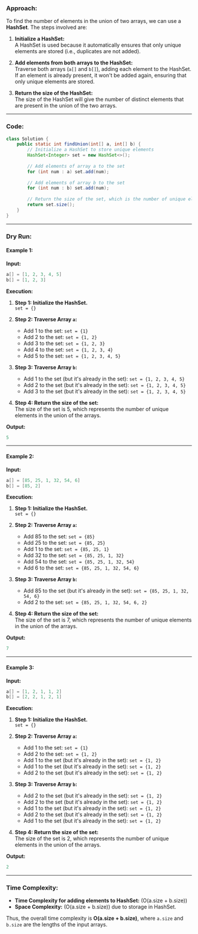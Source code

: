 ### **Approach:**

To find the number of elements in the union of two arrays, we can use a **HashSet**. The steps involved are:

1. **Initialize a HashSet:**  
   A HashSet is used because it automatically ensures that only unique elements are stored (i.e., duplicates are not added).

2. **Add elements from both arrays to the HashSet:**  
   Traverse both arrays (`a[]` and `b[]`), adding each element to the HashSet. If an element is already present, it won't be added again, ensuring that only unique elements are stored.

3. **Return the size of the HashSet:**  
   The size of the HashSet will give the number of distinct elements that are present in the union of the two arrays.

---

### **Code:**

```java
class Solution {
    public static int findUnion(int[] a, int[] b) {
        // Initialize a HashSet to store unique elements
        HashSet<Integer> set = new HashSet<>();
        
        // Add elements of array a to the set
        for (int num : a) set.add(num);
        
        // Add elements of array b to the set
        for (int num : b) set.add(num);
        
        // Return the size of the set, which is the number of unique elements
        return set.size();
    }
}
```

---

### **Dry Run:**

#### **Example 1:**

**Input:**
```java
a[] = [1, 2, 3, 4, 5]
b[] = [1, 2, 3]
```

**Execution:**

1. **Step 1: Initialize the HashSet.**  
   `set = {}`

2. **Step 2: Traverse Array `a`:**
   - Add 1 to the set: `set = {1}`
   - Add 2 to the set: `set = {1, 2}`
   - Add 3 to the set: `set = {1, 2, 3}`
   - Add 4 to the set: `set = {1, 2, 3, 4}`
   - Add 5 to the set: `set = {1, 2, 3, 4, 5}`

3. **Step 3: Traverse Array `b`:**
   - Add 1 to the set (but it's already in the set): `set = {1, 2, 3, 4, 5}`
   - Add 2 to the set (but it's already in the set): `set = {1, 2, 3, 4, 5}`
   - Add 3 to the set (but it's already in the set): `set = {1, 2, 3, 4, 5}`

4. **Step 4: Return the size of the set:**  
   The size of the set is 5, which represents the number of unique elements in the union of the arrays.

**Output:**
```java
5
```

---

#### **Example 2:**

**Input:**
```java
a[] = [85, 25, 1, 32, 54, 6]
b[] = [85, 2]
```

**Execution:**

1. **Step 1: Initialize the HashSet.**  
   `set = {}`

2. **Step 2: Traverse Array `a`:**
   - Add 85 to the set: `set = {85}`
   - Add 25 to the set: `set = {85, 25}`
   - Add 1 to the set: `set = {85, 25, 1}`
   - Add 32 to the set: `set = {85, 25, 1, 32}`
   - Add 54 to the set: `set = {85, 25, 1, 32, 54}`
   - Add 6 to the set: `set = {85, 25, 1, 32, 54, 6}`

3. **Step 3: Traverse Array `b`:**
   - Add 85 to the set (but it's already in the set): `set = {85, 25, 1, 32, 54, 6}`
   - Add 2 to the set: `set = {85, 25, 1, 32, 54, 6, 2}`

4. **Step 4: Return the size of the set:**  
   The size of the set is 7, which represents the number of unique elements in the union of the arrays.

**Output:**
```java
7
```

---

#### **Example 3:**

**Input:**
```java
a[] = [1, 2, 1, 1, 2]
b[] = [2, 2, 1, 2, 1]
```

**Execution:**

1. **Step 1: Initialize the HashSet.**  
   `set = {}`

2. **Step 2: Traverse Array `a`:**
   - Add 1 to the set: `set = {1}`
   - Add 2 to the set: `set = {1, 2}`
   - Add 1 to the set (but it's already in the set): `set = {1, 2}`
   - Add 1 to the set (but it's already in the set): `set = {1, 2}`
   - Add 2 to the set (but it's already in the set): `set = {1, 2}`

3. **Step 3: Traverse Array `b`:**
   - Add 2 to the set (but it's already in the set): `set = {1, 2}`
   - Add 2 to the set (but it's already in the set): `set = {1, 2}`
   - Add 1 to the set (but it's already in the set): `set = {1, 2}`
   - Add 2 to the set (but it's already in the set): `set = {1, 2}`
   - Add 1 to the set (but it's already in the set): `set = {1, 2}`

4. **Step 4: Return the size of the set:**  
   The size of the set is 2, which represents the number of unique elements in the union of the arrays.

**Output:**
```java
2
```

---

### **Time Complexity:**
- **Time Complexity for adding elements to HashSet:** \(O(a.size + b.size)\)
- **Space Complexity:** \(O(a.size + b.size)\) due to storage in HashSet.

Thus, the overall time complexity is **O(a.size + b.size)**, where `a.size` and `b.size` are the lengths of the input arrays.

